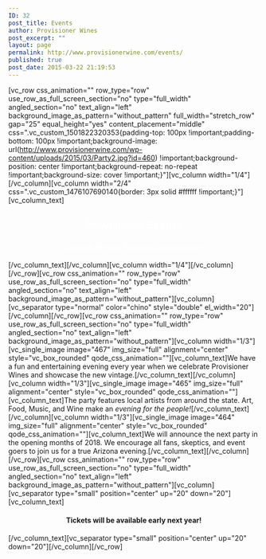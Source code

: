 ```yaml
---
ID: 32
post_title: Events
author: Provisioner Wines
post_excerpt: ""
layout: page
permalink: http://www.provisionerwine.com/events/
published: true
post_date: 2015-03-22 21:19:53
---
```

[vc_row css_animation="" row_type="row" use_row_as_full_screen_section="no" type="full_width" angled_section="no" text_align="left" background_image_as_pattern="without_pattern" full_width="stretch_row" gap="25" equal_height="yes" content_placement="middle" css=".vc_custom_1501822320353{padding-top: 100px !important;padding-bottom: 100px !important;background-image: url(http://www.provisionerwine.com/wp-content/uploads/2015/03/Party2.jpg?id=460) !important;background-position: center !important;background-repeat: no-repeat !important;background-size: cover !important;}"][vc_column width="1/4"][/vc_column][vc_column width="2/4" css=".vc_custom_1476107690140{border: 3px solid #ffffff !important;}"][vc_column_text]
<h2 style="text-align: center;"><span style="color: #ffffff;">Provisioner Events</span></h2>
<h3 style="text-align: center; color: white;"><strong>Join us for our Annual Celebration!</strong></h3>
[/vc_column_text][/vc_column][vc_column width="1/4"][/vc_column][/vc_row][vc_row css_animation="" row_type="row" use_row_as_full_screen_section="no" type="full_width" angled_section="no" text_align="left" background_image_as_pattern="without_pattern"][vc_column][vc_separator type="normal" color="chino" style="double" el_width="20"][/vc_column][/vc_row][vc_row css_animation="" row_type="row" use_row_as_full_screen_section="no" type="full_width" angled_section="no" text_align="left" background_image_as_pattern="without_pattern"][vc_column width="1/3"][vc_single_image image="467" img_size="full" alignment="center" style="vc_box_rounded" qode_css_animation=""][vc_column_text]We have a fun and entertaining evening every year when we celebrate Provisioner Wines and showcase the new vintage.[/vc_column_text][/vc_column][vc_column width="1/3"][vc_single_image image="465" img_size="full" alignment="center" style="vc_box_rounded" qode_css_animation=""][vc_column_text]The party features local artists from around the state. Art, Food, Music, and Wine make an <em>evening for the people!</em>[/vc_column_text][/vc_column][vc_column width="1/3"][vc_single_image image="464" img_size="full" alignment="center" style="vc_box_rounded" qode_css_animation=""][vc_column_text]We will announce the next party in the opening months of 2018. We encourage all fans, skeptics, and event goers to join us for a true Arizona evening.[/vc_column_text][/vc_column][/vc_row][vc_row css_animation="" row_type="row" use_row_as_full_screen_section="no" type="full_width" angled_section="no" text_align="left" background_image_as_pattern="without_pattern"][vc_column][vc_separator type="small" position="center" up="20" down="20"][vc_column_text]
<h4 style="text-align: center;">Tickets will be available early next year!</h4>
[/vc_column_text][vc_separator type="small" position="center" up="20" down="20"][/vc_column][/vc_row]